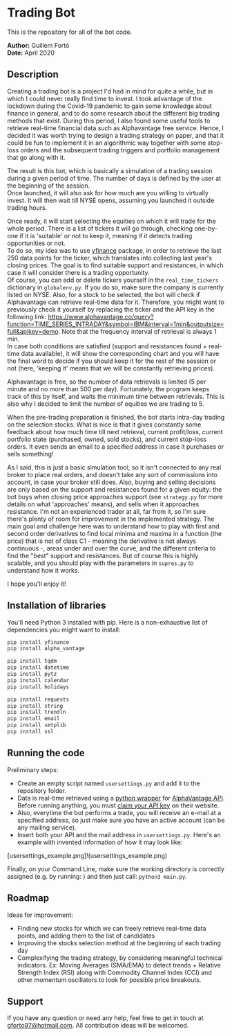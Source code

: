 # Trading Bot

This is the repository for all of the bot code.

**Author:** Guillem Fortó<br>
**Date:** April 2020

## Description
Creating a trading bot is a project I'd had in mind for quite a while, but in which I could never really find time to invest. I took advantage of the lockdown during the Covid-19 pandemic to gain some knowledge about finance in general, and to do some research about the different big trading methods that exist. During this period, I also found some useful tools to retrieve real-time financial data such as Alphavantage free service. Hence, I decided it was worth trying to design a trading strategy on paper, and that it could be fun to implement it in an algorithmic way together with some stop-loss orders and the subsequent trading triggers and portfolio management that go along with it.

The result is this bot, which is basically a simulation of a trading session during a given period of time. The number of days is defined by the user at the beginning of the session.<br>
Once launched, it will also ask for how much are you willing to virtually invest. It will then wait till NYSE opens, assuming you launched it outside trading hours.

Once ready, it will start selecting the equities on which it will trade for the whole period. There is a list of tickers it will go through, checking one-by-one if it is 'suitable' or not to keep it, meaning if it detects trading opportunities or not.<br>
To do so, my idea was to use [yfinance](https://pypi.org/project/yfinance/) package, in order to retrieve the last 250 data points for the ticker, which translates into collecting last year's closing prices. The goal is to find suitable support and resistances, in which case it will consider there is a trading opportunity.<br>
Of course, you can add or delete tickers yourself in the `real_time_tickers` dictionary in `globalenv.py`. If you do so, make sure the company is currently listed on NYSE. Also, for a stock to be selected, the bot will check if Alphavantage can retrieve real-time data for it. Therefore, you might want to previously check it yourself by replacing the ticker and the API key in the following link: https://www.alphavantage.co/query?function=TIME_SERIES_INTRADAY&symbol=IBM&interval=1min&outputsize=full&apikey=demo. Note that the frequency interval of retrieval is always 1 min.<br>
In case both conditions are satisfied (support and resistances found + real-time data available), it will show the corresponding chart and you will have the final word to decide if you should keep it for the rest of the session or not (here, 'keeping it' means that we will be constantly retrieving prices).<br>

Alphavantage is free, so the number of data retrievals is limited (5 per minute and no more than 500 per day). Fortunately, the program keeps track of this by itself, and waits the minimum time between retrievals. This is also why I decided to limit the number of equities we are trading to 5.<br>


When the pre-trading preparation is finished, the bot starts intra-day trading on the selection stocks. What is nice is that it gives constantly some feedback about how much time till next retrieval, current profit/loss, current portfolio state (purchased, owned, sold stocks), and current stop-loss orders. It even sends an email to a specified address in case it purchases or sells something!<br>

As I said, this is just a basic simulation tool, so it isn't connected to any real broker to place real orders, and doesn't take any sort of commissions into account, in case your broker still does. Also, buying and selling decisions are only based on the support and resistances found for a given equity: the bot buys when closing price approaches support (see `strategy.py` for more details on what 'approaches' means), and sells when it approaches resistance. I'm not an experienced trader at all, far from it, so I'm sure there's plenty of room for improvement in the implemented strategy. The main goal and challenge here was to understand how to play with first and second order derivatives to find local minima and maxima in a function (the price) that is not of class C1 - meaning the derivative is not always continuous -, areas under and over the curve, and the different criteria to find the "best" support and resistances. But of course this is highly scalable, and you should play with the parameters in `supres.py` to understand how it works.

I hope you'll enjoy it!

## Installation of libraries
You'll need Python 3 installed with pip. Here is a non-exhaustive list of dependencies you might want to install:
```bash
pip install yfinance
pip install alpha_vantage

pip install tqdm
pip install datetime
pip install pytz
pip install calendar
pip install holidays

pip install requests
pip install string
pip install trendln
pip install email
pip install smtplib
pip install ssl
```

## Running the code
Preliminary steps:
- Create an empty script named `usersettings.py` and add it to the repository folder.
- Data is real-time retrieved using a [python wrapper](https://github.com/RomelTorres/alpha_vantage) for [AlphaVantage API](https://www.alphavantage.co). Before running anything, you must [claim your API key](https://www.alphavantage.co/support/#api-key) on their website. <br>
- Also, everytime the bot performs a trade, you will receive an e-mail at a specified address, so just make sure you have an active account (can be any mailing service).
- Insert both your API and the mail address in `usersettings.py`. Here's an example with invented information of how it may look like:

[usersettings_example.png]!(usersettings_example.png)


Finally, on your Command Line, make sure the working directory is correctly assigned (e.g. by running: ) and then just call: `python3 main.py`.

## Roadmap
Ideas for improvement:
- Finding new stocks for which we can freely retrieve real-time data points, and adding them to the list of candidates
- Improving the stocks selection method at the beginning of each trading day
- Complexifying the trading strategy, by considering meaningful technical indicators. Ex: Moving Averages (SMA/EMA) to detect trends + Relative Strength Index (RSI) along with Commodity Channel Index (CCI) and other momentum oscillators to look for possible price breakouts.

## Support
If you have any question or need any help, feel free to get in touch at gforto97@hotmail.com. All contribution ideas will be welcomed.
